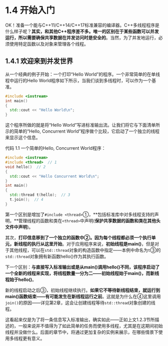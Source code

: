 # 1.4 开始入门

OK！准备一个能与C++11/C++14/C++17标准兼容的编译器。C++多线程程序是什么样子呢？**其实，和其他C++程序差不多。唯一的区别在于某些函数可以并发运行，所以需要确保共享数据在并发访问时是安全的**。当然，为了并发地运行，必须使用特定函数以及对象来管理各个线程。

## 1.4.1 欢迎来到并发世界

从一个经典的例子开始：一个打印“Hello World”的程序。一个非常简单的在单线程中运行的Hello World程序如下所示，当我们谈到多线程时，可以作为一个基准。

```c++
#include <iostream>
int main()
{
  std::cout << "Hello World\n";
}
```

这个程序所做的就是将“Hello World”写进标准输出流。让我们将它与下面清单所示的简单的“Hello, Concurrent World”程序做个比较，它启动了一个独立的线程来显示这个信息。

代码 1.1  一个简单的Hello, Concurrent World程序：

```c++
#include <iostream>
#include <thread>  // 1
void hello()  // 2
{
  std::cout << "Hello Concurrent World\n";
}
int main()
{
  std::thread t(hello);  // 3
  t.join();  // 4
}
```

第一个区别是增加了`#include <thread>`①，**包括标准库中对多线程支持的声明，**管理线程的函数和类在`<thread>`中声明(**保护共享数据的函数和类在其他头文件中声明**)。

其次，**打印信息移到了一个独立的函数中②。因为每个线程都必须一个执行单元，新线程的执行从这里开始**。对于应用程序来说，**初始线程是main()**，但是对于其他线程，可以在`std::thread`对象的构造函数中指定——本例中命名为`t`③的`std::thread`对象拥有新函数hello()作为其执行函数。

下一个区别：**与直接写入标准输出或是从main()调用hello()不同，该程序启动了一个全新的线程来实现，将线程数量一分为二——初始线程始于main()，而新线程始于hello()**。

新的线程启动之后③，初始线程继续执行。**如果它不等待新线程结束，就运行到main()函数结束——有可能发生在新线程运行之前**。这就是为什么在④这里调用`join()`的原因——详见第2章，这会让创建线程等待`std::thread`对象创建的线程。

这看起来仅是为了将一条信息写入标准输出，确实如此——正如上文1.2.3节所描述的，一般来说并不值得为了如此简单的任务而使用多线程，尤其是在这期间初始线程并没做什么。后面的章节中，将通过更加复杂的实例来展示，在哪些情景下使用多线程更有意义。

